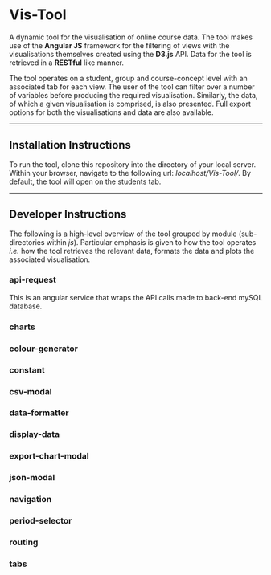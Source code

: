 # Vis-Tool
A dynamic tool for the visualisation of online course data. The tool makes use of the **Angular JS** framework for the filtering of views with the visualisations themselves created using the **D3.js** API. Data for the tool is retrieved in a **RESTful** like manner.

The tool operates on a student, group and course-concept level with an associated tab for each view. The user of the tool can filter over a number of variables before producing the required visualisation. Similarly, the data, of which a given visualisation is comprised, is also presented. Full export options for both the visualisations and data are also available.

----

## Installation Instructions
To run the tool, clone this repository into the directory of your local server. Within your browser, navigate to the following url: *localhost/Vis-Tool/*. By default, the tool will open on the students tab.

----

## Developer Instructions
The following is a high-level overview of the tool grouped by module (sub-directories within *js*). Particular emphasis is given to how the tool operates *i.e.* how the tool retrieves the relevant data, formats the data and plots the associated visualisation.

### api-request
This is an angular service that wraps the API calls made to back-end mySQL database. 

### charts

### colour-generator

### constant

### csv-modal

### data-formatter

### display-data

### export-chart-modal

### json-modal

### navigation

### period-selector

### routing

### tabs